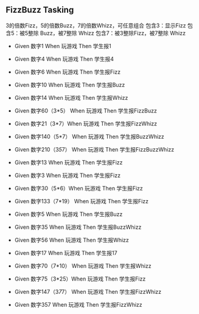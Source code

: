 ## FizzBuzz Tasking
3的倍数Fizz，5的倍数Buzz，7的倍数Whizz，可任意组合
包含3：显示Fizz
包含5：被5整除 Buzz，被7整除 Whizz
包含7：被3整除Fizz，被7整除 Whizz

- Given 数字1 When 玩游戏 Then 学生报1
- Given 数字4 When 玩游戏 Then 学生报4

- Given 数字6 When 玩游戏 Then 学生报Fizz
- Given 数字10 When 玩游戏 Then 学生报Buzz
- Given 数字14 When 玩游戏 Then 学生报Whizz

- Given 数字60（3*5） When 玩游戏 Then 学生报FizzBuzz
- Given 数字21（3*7）When 玩游戏 Then 学生报FizzWhizz
- Given 数字140（5*7） When 玩游戏 Then 学生报BuzzWhizz
- Given 数字210（3*5*7） When 玩游戏 Then 学生报FizzBuzzWhizz

- Given 数字13 When 玩游戏 Then 学生报Fizz
- Given 数字3 When 玩游戏 Then 学生报Fizz
- Given 数字30（5*6）When 玩游戏 Then 学生报Fizz
- Given 数字133（7*19） When 玩游戏 Then 学生报Fizz

- Given 数字5 When 玩游戏 Then 学生报Buzz
- Given 数字35 When 玩游戏 Then 学生报BuzzWhizz
- Given 数字56 When 玩游戏 Then 学生报Whizz

- Given 数字17 When 玩游戏 Then 学生报17
- Given 数字70（7*10） When 玩游戏 Then 学生报Whizz
- Given 数字75（3*25）When 玩游戏 Then 学生报Fizz
- Given 数字147（3*7*7） When 玩游戏 Then 学生报FizzWhizz
- Given 数字357 When 玩游戏 Then 学生报FizzWhizz
